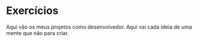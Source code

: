 # Exercícios
Aqui vão os meus projetos como desenvolvedor.
Aqui vai cada ideia de uma mente que não para criar.
